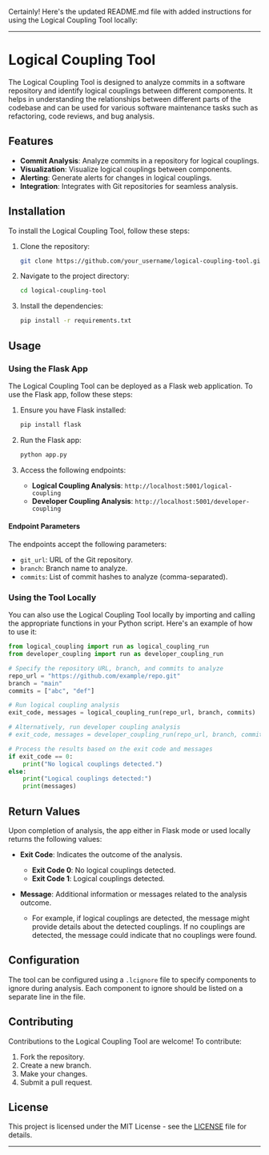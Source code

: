 Certainly! Here's the updated README.md file with added instructions for using the Logical Coupling Tool locally:

---

# Logical Coupling Tool

The Logical Coupling Tool is designed to analyze commits in a software repository and identify logical couplings between different components. It helps in understanding the relationships between different parts of the codebase and can be used for various software maintenance tasks such as refactoring, code reviews, and bug analysis.

## Features

- **Commit Analysis**: Analyze commits in a repository for logical couplings.
- **Visualization**: Visualize logical couplings between components.
- **Alerting**: Generate alerts for changes in logical couplings.
- **Integration**: Integrates with Git repositories for seamless analysis.

## Installation

To install the Logical Coupling Tool, follow these steps:

1. Clone the repository:

   ```bash
   git clone https://github.com/your_username/logical-coupling-tool.git
   ```

2. Navigate to the project directory:

   ```bash
   cd logical-coupling-tool
   ```

3. Install the dependencies:

   ```bash
   pip install -r requirements.txt
   ```

## Usage

### Using the Flask App

The Logical Coupling Tool can be deployed as a Flask web application. To use the Flask app, follow these steps:

1. Ensure you have Flask installed:

   ```bash
   pip install flask
   ```

2. Run the Flask app:

   ```bash
   python app.py
   ```

3. Access the following endpoints:

   - **Logical Coupling Analysis**: `http://localhost:5001/logical-coupling`
   - **Developer Coupling Analysis**: `http://localhost:5001/developer-coupling`

#### Endpoint Parameters

The endpoints accept the following parameters:

- `git_url`: URL of the Git repository.
- `branch`: Branch name to analyze.
- `commits`: List of commit hashes to analyze (comma-separated).

### Using the Tool Locally

You can also use the Logical Coupling Tool locally by importing and calling the appropriate functions in your Python script. Here's an example of how to use it:

```python
from logical_coupling import run as logical_coupling_run
from developer_coupling import run as developer_coupling_run

# Specify the repository URL, branch, and commits to analyze
repo_url = "https://github.com/example/repo.git"
branch = "main"
commits = ["abc", "def"]

# Run logical coupling analysis
exit_code, messages = logical_coupling_run(repo_url, branch, commits)

# Alternatively, run developer coupling analysis
# exit_code, messages = developer_coupling_run(repo_url, branch, commits)

# Process the results based on the exit code and messages
if exit_code == 0:
    print("No logical couplings detected.")
else:
    print("Logical couplings detected:")
    print(messages)
```
## Return Values

Upon completion of analysis, the app either in Flask mode or used locally returns the following values:

- **Exit Code**: Indicates the outcome of the analysis.
  - **Exit Code 0**: No logical couplings detected.
  - **Exit Code 1**: Logical couplings detected.

- **Message**: Additional information or messages related to the analysis outcome.
  - For example, if logical couplings are detected, the message might provide details about the detected couplings. If no couplings are detected, the message could indicate that no couplings were found.

## Configuration

The tool can be configured using a `.lcignore` file to specify components to ignore during analysis. Each component to ignore should be listed on a separate line in the file.

## Contributing

Contributions to the Logical Coupling Tool are welcome! To contribute:

1. Fork the repository.
2. Create a new branch.
3. Make your changes.
4. Submit a pull request.

## License

This project is licensed under the MIT License - see the [LICENSE](LICENSE) file for details.

---
